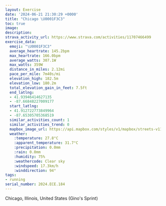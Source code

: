 ```yaml
---
layout: Exercise
date: '2024-06-21 21:30:29 +0000'
title: "Chicago \U0001F3C3"
toc: true
image:
description:
strava_activity_url: https://www.strava.com/activities/11707466499
exercise_data:
  emoji: "\U0001F3C3"
  average_heartrate: 145.2bpm
  max_heartrate: 166.0bpm
  average_watts: 307.1W
  max_watts: 359W
  distance_in_miles: 2.12mi
  pace_per_mile: 7m40s/mi
  elevation_high: 182.5m
  elevation_low: 180.2m
  total_elevation_gain_in_feet: 7.5ft
  end_latlng:
  - 41.93946414627135
  - -87.66848227009177
  start_latlng:
  - 41.912722773849964
  - -87.65305705368519
  similar_activities_count: 1
  similar_activities_trend: 0
  mapbox_image_url: https://api.mapbox.com/styles/v1/mapbox/streets-v11/static/path-5+787af2-1.0(ooy~Ffw~uOiBGu%40FwABcCHyKL_FJoQRmJBkEHaB%3F_AHc%40CgB%3F_DJmA%3FWA%5BBONUd%40aAzAgQhXcGlJsAjBgAnBqAjB_A~AsAjB%7D%40dB%5B%5C_%40p%40qE%7CGcIhM),pin-s-s+e5b22e(-87.65316,41.91496),pin-s-f+89ae00(-87.66753000000003,41.938750000000006)/auto/800x800?access_token=pk.eyJ1Ijoiam9zaGJlY2ttYW4iLCJhIjoiY205eWR2aDd1MWZ6djJrbXc4a3M0bWZleiJ9.XiG9OWkNcZk2QzjJbxLB4A
  weather:
    :temperature: 27.8°C
    :apparent_temperature: 31.7°C
    :precipitation: 0.0mm
    :rain: 0.0mm
    :humidity: 75%
    :weathercode: Clear sky
    :windspeed: 17.3km/h
    :winddirection: 94°
tags:
- running
serial_number: 2024.ECE.184
---
```

Chicago, Illinois, United States (Gino's Sprint)
